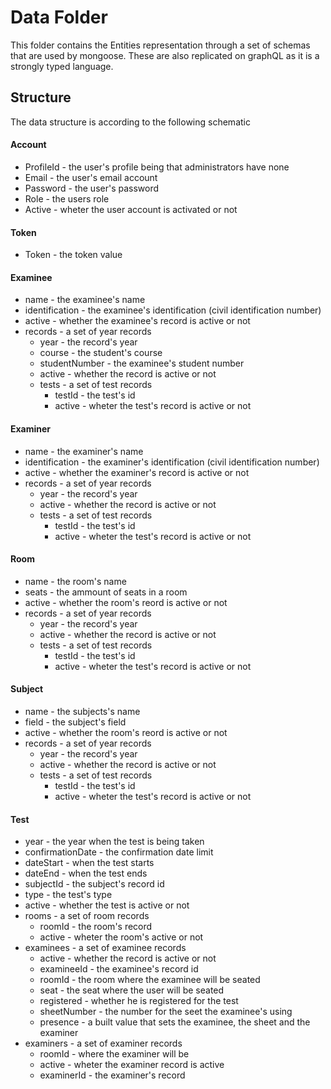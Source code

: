 # Data Folder
This folder contains the Entities representation through a set of schemas that are used by mongoose.
These are also replicated on graphQL as it is a strongly typed language.

## Structure
The data structure is according to the following schematic

#### Account
* ProfileId - the user's profile being that administrators have none
* Email - the user's email account
* Password - the user's password
* Role - the users role
* Active - wheter the user account is activated or not
#### Token
* Token - the token value
#### Examinee
* name - the examinee's name
* identification - the examinee's identification (civil identification number)
* active - whether the examinee's record is active or not
* records - a set of year records
  * year - the record's year
  * course - the student's course
  * studentNumber - the examinee's student number
  * active - whether the record is active or not
  * tests - a set of test records
    * testId - the test's id
    * active - wheter the test's record is active or not
#### Examiner
* name - the examiner's name
* identification - the examiner's identification (civil identification number)
* active - whether the examiner's record is active or not
* records - a set of year records
  * year - the record's year
  * active - whether the record is active or not
  * tests - a set of test records
    * testId - the test's id
    * active - wheter the test's record is active or not
#### Room
* name - the room's name
* seats - the ammount of seats in a room
* active - whether the room's reord is active or not
* records - a set of year records
  * year - the record's year
  * active - whether the record is active or not
  * tests - a set of test records
    * testId - the test's id
    * active - wheter the test's record is active or not
#### Subject
* name - the subjects's name
* field - the subject's field
* active - whether the room's reord is active or not
* records - a set of year records
  * year - the record's year
  * active - whether the record is active or not
  * tests - a set of test records
    * testId - the test's id
    * active - wheter the test's record is active or not
#### Test
* year - the year when the test is being taken
* confirmationDate - the confirmation date limit
* dateStart - when the test starts
* dateEnd - when the test ends
* subjectId - the subject's record id
* type - the test's type
* active - whether the test is active or not
* rooms - a set of room records
  * roomId - the room's record
  * active - wheter the room's active or not
* examinees - a set of examinee records
  * active - whether the record is active or not
  * examineeId - the examinee's record id
  * roomId - the room where the examinee will be seated
  * seat - the seat where the user will be seated
  * registered - whether he is registered for the test
  * sheetNumber - the number for the seet the examinee's using
  * presence - a built value that sets the examinee, the sheet and the examiner
* examiners - a set of examiner records
  * roomId - where the examiner will be
  * active - wheter the examiner record is active
  * examinerId - the examiner's record

